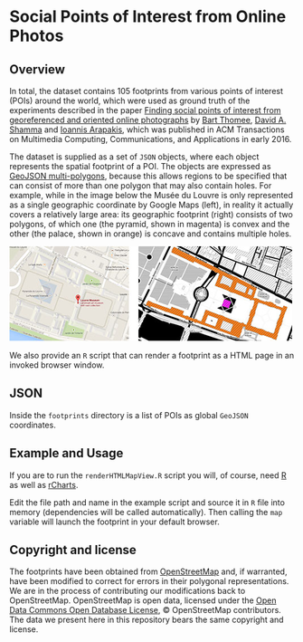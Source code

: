 # Social Points of Interest from Online Photos #

## Overview ##

In total, the dataset contains 105 footprints from various points of interest (POIs) around the world, which were used as ground truth of the experiments described in the paper [Finding social points of interest from georeferenced and oriented online photographs][1] by [Bart Thomee][2], [David A. Shamma][3] and [Ioannis Arapakis][4], which was published in ACM Transactions on Multimedia Computing, Communications, and Applications in early 2016.

The dataset is supplied as a set of ```JSON``` objects, where each object represents the spatial footprint of a POI. The objects are expressed as [GeoJSON multi-polygons][5], because this allows regions to be specified that can consist of more than one polygon that may also contain holes. For example, while in the image below the Musée du Louvre is only represented as a single geographic coordinate by Google Maps (left), in reality it actually covers a relatively large area: its geographic footprint (right) consists of two polygons, of which one (the pyramid, shown in magenta) is convex and the other (the palace, shown in orange) is concave and contains multiple holes.

![Comparison between how Google Maps (left) represents the Louvre and its actual spatial footprint (right)](example.jpg)

We also provide an ```R``` script that can render a footprint as a HTML page in an invoked browser window.

## JSON ##

Inside the ```footprints``` directory is a list of POIs as global ```GeoJSON``` coordinates.

## Example and Usage ##

If you are to run the ```renderHTMLMapView.R``` script you will, of course, need [R][6] as well as [rCharts][7].

Edit the file path and name in the example script and source it in ```R``` file into memory (dependencies will be called
automatically). Then calling the ```map``` variable will launch the footprint in your default browser.

## Copyright and license ##

The footprints have been obtained from [OpenStreetMap][8] and, if warranted, have been modified to correct for errors in their polygonal representations. We are in the process of contributing our modifications back to OpenStreetMap. OpenStreetMap is open data, licensed under the [Open Data Commons Open Database License][9], &copy; OpenStreetMap contributors. The data we present here in this repository bears the same copyright and license.

[1]: https://dl.acm.org/authorize?N04684
[2]: https://github.com/bthomee
[3]: https://github.com/ayman
[4]: https://github.com/iarapakis
[5]: http://geojson.org/geojson-spec.html
[6]: http://www.r-project.org/
[7]: https://ramnathv.github.io/rCharts/
[8]: http://www.openstreetmap.org/
[9]: http://opendatacommons.org/licenses/odbl/1.0/
